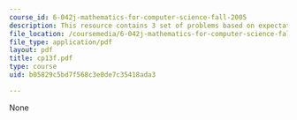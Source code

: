 ```yaml
---
course_id: 6-042j-mathematics-for-computer-science-fall-2005
description: This resource contains 3 set of problems based on expectation.
file_location: /coursemedia/6-042j-mathematics-for-computer-science-fall-2005/b05829c5bd7f568c3e0de7c35418ada3_cp13f.pdf
file_type: application/pdf
layout: pdf
title: cp13f.pdf
type: course
uid: b05829c5bd7f568c3e0de7c35418ada3

---
```

None